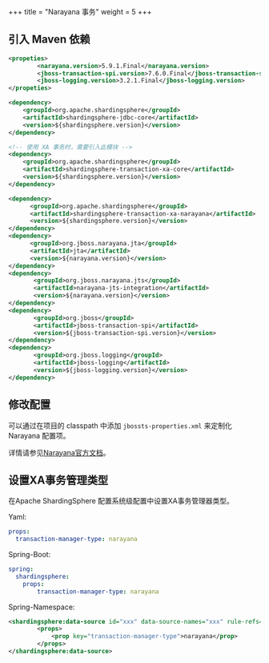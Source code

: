 +++
title = "Narayana 事务"
weight = 5
+++

## 引入 Maven 依赖

```xml
<propeties>
        <narayana.version>5.9.1.Final</narayana.version>
        <jboss-transaction-spi.version>7.6.0.Final</jboss-transaction-spi.version>
        <jboss-logging.version>3.2.1.Final</jboss-logging.version>
</propeties>

<dependency>
    <groupId>org.apache.shardingsphere</groupId>
    <artifactId>shardingsphere-jdbc-core</artifactId>
    <version>${shardingsphere.version}</version>
</dependency>

<!-- 使用 XA 事务时，需要引入此模块 -->
<dependency>
    <groupId>org.apache.shardingsphere</groupId>
    <artifactId>shardingsphere-transaction-xa-core</artifactId>
    <version>${shardingsphere.version}</version>
</dependency>

<dependency>
      <groupId>org.apache.shardingsphere</groupId>
      <artifactId>shardingsphere-transaction-xa-narayana</artifactId>
      <version>${shardingsphere.version}</version>
</dependency>
<dependency>
      <groupId>org.jboss.narayana.jta</groupId>
      <artifactId>jta</artifactId>
      <version>${narayana.version}</version>
</dependency>
<dependency>
       <groupId>org.jboss.narayana.jts</groupId>
       <artifactId>narayana-jts-integration</artifactId>
       <version>${narayana.version}</version>
</dependency>
<dependency>
       <groupId>org.jboss</groupId>
       <artifactId>jboss-transaction-spi</artifactId>
       <version>${jboss-transaction-spi.version}</version>
</dependency>
<dependency>
       <groupId>org.jboss.logging</groupId>
       <artifactId>jboss-logging</artifactId>
       <version>${jboss-logging.version}</version>
</dependency>
```

## 修改配置

可以通过在项目的 classpath 中添加 `jbossts-properties.xml` 来定制化 Narayana 配置项。

详情请参见[Narayana官方文档](https://narayana.io/documentation/index.html)。

## 设置XA事务管理类型

在Apache ShardingSphere 配置系统级配置中设置XA事务管理器类型。

Yaml:
```yaml
props:
  transaction-manager-type: narayana
```

Spring-Boot:

```yaml
spring:
  shardingsphere:
    props:
        transaction-manager-type: narayana
```

Spring-Namespace:

```xml
<shardingsphere:data-source id="xxx" data-source-names="xxx" rule-refs="xxx">
        <props>
            <prop key="transaction-manager-type">narayana</prop>
        </props>
</shardingsphere:data-source>
```